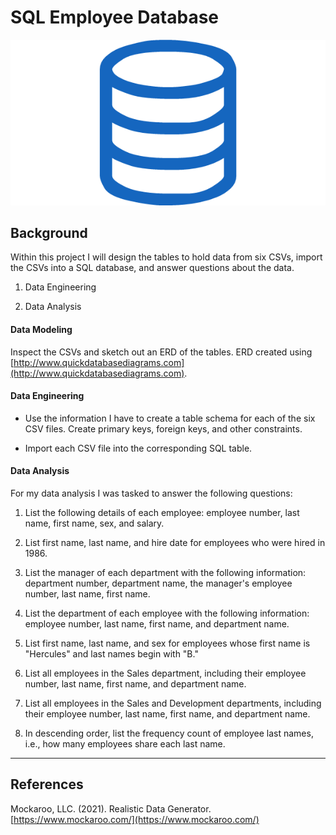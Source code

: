 # SQL Employee Database

![sql.png](sql.png)

## Background
Within this project I will design the tables to hold data from six CSVs, import the CSVs into a SQL database, and answer questions about the data. 

1. Data Engineering

2. Data Analysis

#### Data Modeling

Inspect the CSVs and sketch out an ERD of the tables.  ERD created using [http://www.quickdatabasediagrams.com](http://www.quickdatabasediagrams.com).

#### Data Engineering

* Use the information I have to create a table schema for each of the six CSV files. Create primary keys, foreign keys, and other constraints.

* Import each CSV file into the corresponding SQL table. 

#### Data Analysis

For my data analysis I was tasked to answer the following questions:

1. List the following details of each employee: employee number, last name, first name, sex, and salary.

2. List first name, last name, and hire date for employees who were hired in 1986.

3. List the manager of each department with the following information: department number, department name, the manager's employee number, last name, first name.

4. List the department of each employee with the following information: employee number, last name, first name, and department name.

5. List first name, last name, and sex for employees whose first name is "Hercules" and last names begin with "B."

6. List all employees in the Sales department, including their employee number, last name, first name, and department name.

7. List all employees in the Sales and Development departments, including their employee number, last name, first name, and department name.

8. In descending order, list the frequency count of employee last names, i.e., how many employees share each last name.

- - -

## References

Mockaroo, LLC. (2021). Realistic Data Generator. [https://www.mockaroo.com/](https://www.mockaroo.com/)

